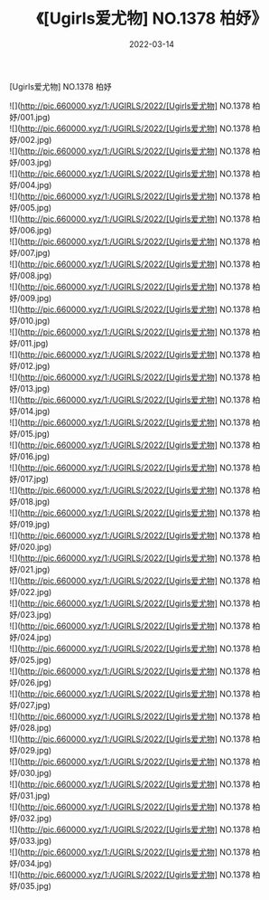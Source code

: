 ﻿---
layout: post
title:  《[Ugirls爱尤物] NO.1378 柏妤》
date:   2022-03-14
img: http://pic.660000.xyz/1:/UGIRLS/2022/[Ugirls爱尤物] NO.1378 柏妤/000.jpg
categories: [美女, 清纯, 唯美]
---

[Ugirls爱尤物] NO.1378 柏妤

 ![](http://pic.660000.xyz/1:/UGIRLS/2022/[Ugirls爱尤物] NO.1378 柏妤/001.jpg) <br>![](http://pic.660000.xyz/1:/UGIRLS/2022/[Ugirls爱尤物] NO.1378 柏妤/002.jpg) <br>![](http://pic.660000.xyz/1:/UGIRLS/2022/[Ugirls爱尤物] NO.1378 柏妤/003.jpg) <br>![](http://pic.660000.xyz/1:/UGIRLS/2022/[Ugirls爱尤物] NO.1378 柏妤/004.jpg) <br>![](http://pic.660000.xyz/1:/UGIRLS/2022/[Ugirls爱尤物] NO.1378 柏妤/005.jpg) <br>![](http://pic.660000.xyz/1:/UGIRLS/2022/[Ugirls爱尤物] NO.1378 柏妤/006.jpg) <br>![](http://pic.660000.xyz/1:/UGIRLS/2022/[Ugirls爱尤物] NO.1378 柏妤/007.jpg) <br>![](http://pic.660000.xyz/1:/UGIRLS/2022/[Ugirls爱尤物] NO.1378 柏妤/008.jpg) <br>![](http://pic.660000.xyz/1:/UGIRLS/2022/[Ugirls爱尤物] NO.1378 柏妤/009.jpg) <br>![](http://pic.660000.xyz/1:/UGIRLS/2022/[Ugirls爱尤物] NO.1378 柏妤/010.jpg) <br>![](http://pic.660000.xyz/1:/UGIRLS/2022/[Ugirls爱尤物] NO.1378 柏妤/011.jpg) <br>![](http://pic.660000.xyz/1:/UGIRLS/2022/[Ugirls爱尤物] NO.1378 柏妤/012.jpg) <br>![](http://pic.660000.xyz/1:/UGIRLS/2022/[Ugirls爱尤物] NO.1378 柏妤/013.jpg) <br>![](http://pic.660000.xyz/1:/UGIRLS/2022/[Ugirls爱尤物] NO.1378 柏妤/014.jpg) <br>![](http://pic.660000.xyz/1:/UGIRLS/2022/[Ugirls爱尤物] NO.1378 柏妤/015.jpg) <br>![](http://pic.660000.xyz/1:/UGIRLS/2022/[Ugirls爱尤物] NO.1378 柏妤/016.jpg) <br>![](http://pic.660000.xyz/1:/UGIRLS/2022/[Ugirls爱尤物] NO.1378 柏妤/017.jpg) <br>![](http://pic.660000.xyz/1:/UGIRLS/2022/[Ugirls爱尤物] NO.1378 柏妤/018.jpg) <br>![](http://pic.660000.xyz/1:/UGIRLS/2022/[Ugirls爱尤物] NO.1378 柏妤/019.jpg) <br>![](http://pic.660000.xyz/1:/UGIRLS/2022/[Ugirls爱尤物] NO.1378 柏妤/020.jpg) <br>![](http://pic.660000.xyz/1:/UGIRLS/2022/[Ugirls爱尤物] NO.1378 柏妤/021.jpg) <br>![](http://pic.660000.xyz/1:/UGIRLS/2022/[Ugirls爱尤物] NO.1378 柏妤/022.jpg) <br>![](http://pic.660000.xyz/1:/UGIRLS/2022/[Ugirls爱尤物] NO.1378 柏妤/023.jpg) <br>![](http://pic.660000.xyz/1:/UGIRLS/2022/[Ugirls爱尤物] NO.1378 柏妤/024.jpg) <br>![](http://pic.660000.xyz/1:/UGIRLS/2022/[Ugirls爱尤物] NO.1378 柏妤/025.jpg) <br>![](http://pic.660000.xyz/1:/UGIRLS/2022/[Ugirls爱尤物] NO.1378 柏妤/026.jpg) <br>![](http://pic.660000.xyz/1:/UGIRLS/2022/[Ugirls爱尤物] NO.1378 柏妤/027.jpg) <br>![](http://pic.660000.xyz/1:/UGIRLS/2022/[Ugirls爱尤物] NO.1378 柏妤/028.jpg) <br>![](http://pic.660000.xyz/1:/UGIRLS/2022/[Ugirls爱尤物] NO.1378 柏妤/029.jpg) <br>![](http://pic.660000.xyz/1:/UGIRLS/2022/[Ugirls爱尤物] NO.1378 柏妤/030.jpg) <br>![](http://pic.660000.xyz/1:/UGIRLS/2022/[Ugirls爱尤物] NO.1378 柏妤/031.jpg) <br>![](http://pic.660000.xyz/1:/UGIRLS/2022/[Ugirls爱尤物] NO.1378 柏妤/032.jpg) <br>![](http://pic.660000.xyz/1:/UGIRLS/2022/[Ugirls爱尤物] NO.1378 柏妤/033.jpg) <br>![](http://pic.660000.xyz/1:/UGIRLS/2022/[Ugirls爱尤物] NO.1378 柏妤/034.jpg) <br>![](http://pic.660000.xyz/1:/UGIRLS/2022/[Ugirls爱尤物] NO.1378 柏妤/035.jpg) <br>